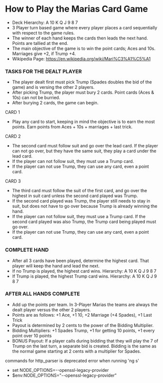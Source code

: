 # How to Play the Marias Card Game

* Deck Hierarchy: A 10 K Q J 9 8 7
* 3 Player turn based game where every player places a card sequentially with respect to the game rules. 
* The winner of each hand keeps the cards then leads the next hand. Points are tallied at the end.
* The main objective of the game is to win the point cards; Aces and 10s. Marriages give +2, if Trump +4.
* Wikipedia Page: https://en.wikipedia.org/wiki/Mari%C3%A1%C5%A1

### TASKS FOR THE DEALT PLAYER
* The player dealt first must pick Trump (Spades doubles the bid of the game) and is versing the other 2 players.
* After picking Trump, the player must bury 2 cards. Point cards (Aces & 10s) can not be burried.
* After burying 2 cards, the game can begin. 

CARD 1
* Play any card to start, keeping in mind the objective is to earn the most points. Earn points from Aces + 10s + marriages + last trick.

CARD 2
* The second card must follow suit and go over the lead card. If the player can not go over, but they have the same suit, they play a card under the lead card.
* If the player can not follow suit, they must use a Trump card.
* If the player can not use Trump, they can use any card, even a point card.

CARD 3
* The third card must follow the suit of the first card, and go over the highest in suit card unless the second card played was Trump.
* If the second card played was Trump, the player still needs to stay in suit, but does not have to go over because Trump is already winning the hand.
* If the player can not follow suit, they must use a Trump card. If the second card played was also Trump, the Trump card being played must go over.
* If the player can not use Trump, they can use any card, even a point card.

### COMPLETE HAND
* After all 3 cards have been played, determine the highest card. That player will keep the hand and lead the next.
* If no Trump is played, the highest card wins. Hierarchy: A 10 K Q J 9 8 7
* If Trump is played, the highest Trump card wins. Hierarchy: A 10 K Q J 9 8 7

### AFTER ALL HANDS COMPLETE
* Add up the points per team. In 3-Player Marias the teams are always the dealt player versus the other 2 players.
* Points are as follows: +1 Ace, +1 10, +2 Marriage (+4 Spades), +1 Last Trick
* Payout is determined by 2 cents to the power of the Bidding Multiplier.
* Bidding Multipliers: +1 Spades Trump, +1 for getting 10 points, +1 every point over 10 points
* BONUS Payout: If a player calls during bidding that they will play the 7 of Trump on the last turn, a separate bid is created. Bidding is the same as the normal game starting at 2 cents with a multiplier for Spades.



commands for http_parser is deprecated error when running 'ng s'
* set NODE_OPTIONS=--openssl-legacy-provider
* $env:NODE_OPTIONS="--openssl-legacy-provider"